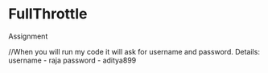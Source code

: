 # FullThrottle
Assignment

//When you will run my code it will ask for username and password.
Details:
username - raja
password - aditya899
